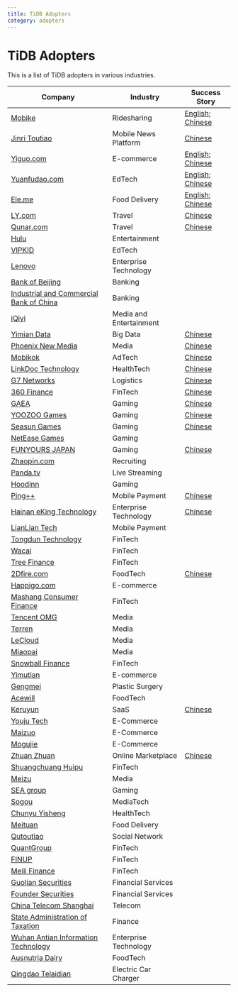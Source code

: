 ```yaml
---
title: TiDB Adopters
category: adopters
---
```


# TiDB Adopters

This is a list of TiDB adopters in various industries.

|Company| Industry| Success Story| 
| --- | --- | --- |
|[Mobike](https://en.wikipedia.org/wiki/Mobike)|Ridesharing|[English](https://www.pingcap.com/blog/Use-Case-TiDB-in-Mobike/); [Chinese](https://www.pingcap.com/cases-cn/user-case-mobike/)|
|[Jinri Toutiao](https://en.wikipedia.org/wiki/Toutiao)|Mobile News Platform|[Chinese](https://www.pingcap.com/cases-cn/user-case-toutiao/)|
|[Yiguo.com](https://www.crunchbase.com/organization/shanghai-yiguo-electron-business)|E-commerce|[English](https://www.datanami.com/2018/02/22/hybrid-database-capturing-perishable-insights-yiguo/); [Chinese](https://www.pingcap.com/cases-cn/user-case-yiguo)|
|[Yuanfudao.com](https://www.crunchbase.com/organization/yuanfudao)|EdTech|[English](https://www.pingcap.com/blog/2017-08-08-tidbforyuanfudao/); [Chinese](https://www.pingcap.com/cases-cn/user-case-yuanfudao/)|
|[Ele.me](https://en.wikipedia.org/wiki/Ele.me)|Food Delivery|[English](https://www.pingcap.com/blog/use-case-tidb-in-eleme/); [Chinese](https://www.pingcap.com/cases-cn/user-case-eleme-1/)|
|[LY.com](https://www.crunchbase.com/organization/ly-com)|Travel|[Chinese](https://www.pingcap.com/cases-cn/user-case-tongcheng/)||
|[Qunar.com](https://www.crunchbase.com/organization/qunar-com)|Travel|[Chinese](https://www.pingcap.com/cases-cn/user-case-qunar/)|
|[Hulu](https://www.hulu.com)|Entertainment|||
|[VIPKID](https://en.wikipedia.org/wiki/VIPKID)|EdTech|||
|[Lenovo](https://en.wikipedia.org/wiki/Lenovo)|Enterprise Technology|||
|[Bank of Beijing](https://en.wikipedia.org/wiki/Bank_of_Beijing)|Banking|||
|[Industrial and Commercial Bank of China](https://en.wikipedia.org/wiki/Industrial_and_Commercial_Bank_of_China)|Banking|||
|[iQiyi](https://en.wikipedia.org/wiki/IQiyi)|Media and Entertainment|||
|[Yimian Data](https://www.crunchbase.com/organization/yimian-data)|Big Data|[Chinese](https://www.pingcap.com/cases-cn/user-case-yimian)|||
|[Phoenix New Media](https://www.crunchbase.com/organization/phoenix-new-media)|Media|[Chinese](https://www.pingcap.com/cases-cn/user-case-ifeng/)||
|[Mobikok](http://www.mobikok.com/en/)|AdTech|[Chinese](https://pingcap.com/cases-cn/user-case-mobikok/)||
|[LinkDoc Technology](https://www.crunchbase.com/organization/linkdoc-technology)|HealthTech|[Chinese](https://www.pingcap.com/cases-cn/user-case-linkdoc/)||
|[G7 Networks](https://www.english.g7.com.cn/)| Logistics|[Chinese](https://www.pingcap.com/cases-cn/user-case-g7/)||
|[360 Finance](https://www.crunchbase.com/organization/360-finance)|FinTech|[Chinese](https://www.pingcap.com/cases-cn/user-case-360/)||
|[GAEA](http://www.gaea.com/en/)|Gaming|[Chinese](https://www.pingcap.com/cases-cn/user-case-gaea-ad/)|[English](https://www.pingcap.com/blog/2017-05-22-Comparison-between-MySQL-and-TiDB-with-tens-of-millions-of-data-per-day/)|
|[YOOZOO Games](https://www.crunchbase.com/organization/yoozoo-games)|Gaming|[Chinese](https://pingcap.com/cases-cn/user-case-youzu/)||
|[Seasun Games](https://www.crunchbase.com/organization/seasun)|Gaming|[Chinese](https://pingcap.com/cases-cn/user-case-xishanju/)||
|[NetEase Games](https://game.163.com/en/)|Gaming|||
|[FUNYOURS JAPAN](http://company.funyours.co.jp/)|Gaming|[Chinese](https://pingcap.com/cases-cn/user-case-funyours-japan/)||
|[Zhaopin.com](https://www.crunchbase.com/organization/zhaopin)|Recruiting|||
|[Panda.tv](https://www.crunchbase.com/organization/panda-tv)|Live Streaming|||
|[Hoodinn](https://www.crunchbase.com/organization/hoodinn)|Gaming|||
|[Ping++](https://www.crunchbase.com/organization/ping-5)|Mobile Payment|[Chinese](https://pingcap.com/cases-cn/user-case-ping++/)||
|[Hainan eKing Technology](https://www.crunchbase.com/organization/hainan-eking-technology)|Enterprise Technology|[Chinese](https://pingcap.com/cases-cn/user-case-ekingtech/)||
|[LianLian Tech](http://www.10030.com.cn/web/)|Mobile Payment|||
|[Tongdun Technology](https://www.crunchbase.com/organization/tongdun-technology)|FinTech|||
|[Wacai](https://www.crunchbase.com/organization/wacai)|FinTech|||
|[Tree Finance](https://www.treefinance.com.cn/)|FinTech|||
|[2Dfire.com](http://www.2dfire.com/)|FoodTech|[Chinese](https://www.pingcap.com/cases-cn/user-case-erweihuo/)||
|[Happigo.com](https://www.crunchbase.com/organization/happigo-com)|E-commerce|||
|[Mashang Consumer Finance](https://www.crunchbase.com/organization/ms-finance)|FinTech|||
|[Tencent OMG](https://en.wikipedia.org/wiki/Tencent)|Media|||
|[Terren](http://webterren.com.zigstat.com/)|Media|||
|[LeCloud](https://www.crunchbase.com/organization/letv-2)|Media|||
|[Miaopai](https://en.wikipedia.org/wiki/Miaopai)|Media|||
|[Snowball Finance](https://www.crunchbase.com/organization/snowball-finance)|FinTech|||
|[Yimutian](http://www.ymt.com/)|E-commerce|||
|[Gengmei](https://www.crunchbase.com/organization/gengmei)|Plastic Surgery|||
|[Acewill](https://www.crunchbase.com/organization/acewill)|FoodTech|||
|[Keruyun ](https://www.crunchbase.com/organization/keruyun-technology-beijing-co-ltd)|SaaS|[Chinese](https://pingcap.com/cases-cn/user-case-keruyun/)||
|[Youju Tech](https://www.ujuz.cn/)|E-Commerce|||
|[Maizuo](https://www.crunchbase.com/organization/maizhuo)|E-Commerce|||
|[Mogujie](https://www.crunchbase.com/organization/mogujie)|E-Commerce|||
|[Zhuan Zhuan](https://www.crunchbase.com/organization/zhuan-zhuan)|Online Marketplace|[Chinese](https://pingcap.com/cases-cn/user-case-zhuanzhuan/)||
|[Shuangchuang Huipu](http://scphjt.com/)|FinTech|||
|[Meizu](https://en.wikipedia.org/wiki/Meizu)|Media||
|[SEA group](https://sea-group.org/?lang=en)|Gaming|||
|[Sogou](https://en.wikipedia.org/wiki/Sogou)|MediaTech|||
|[Chunyu Yisheng](https://www.crunchbase.com/organization/chunyu)|HealthTech|||
|[Meituan](https://en.wikipedia.org/wiki/Meituan-Dianping)|Food Delivery|||
|[Qutoutiao](https://www.crunchbase.com/organization/qutoutiao)|Social Network|||
|[QuantGroup](https://www.crunchbase.com/organization/quantgroup)|FinTech|||
|[FINUP](https://www.crunchbase.com/organization/finup)|FinTech|||
[Meili Finance](https://www.crunchbase.com/organization/meili-jinrong)|FinTech|||
|[Guolian Securities](https://www.crunchbase.com/organization/guolian-securities)|Financial Services|||
|[Founder Securities](https://www.linkedin.com/company/founder-securities-co-ltd-/)|Financial Services|||
|[China Telecom Shanghai](http://sh.189.cn/en/index.html)|Telecom|||
|[State Administration of Taxation](https://en.wikipedia.org/wiki/State_Administration_of_Taxation)|Finance|||
|[Wuhan Antian Information Technology](https://www.avlsec.com/)|Enterprise Technology|||
|[Ausnutria Dairy](https://www.crunchbase.com/organization/ausnutria-dairy)|FoodTech|||
|[Qingdao Telaidian](https://www.teld.cn/)|Electric Car Charger|||
